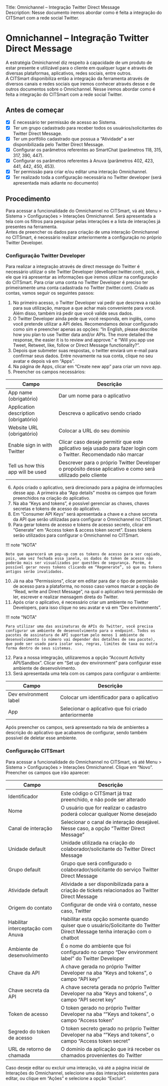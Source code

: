 Title: Omnichannel – Integração Twitter Direct Message  
Description: Nesse documento iremos abordar como é feita a integração do CITSmart com a rede social Twitter.  

# Omnichannel – Integração Twitter Direct Message

A estratégia Ominichannel diz respeito à capacidade de um produto de estar presente e utilizável para o cliente em qualquer lugar e através de diversas plataformas, aplicativos, redes sociais, entre outros.  
A CITSmart disponibiliza então a integração da ferramenta através de diversos canais e redes sociais que iremos conhecer através desse e de outros documentos sobre o Omnichannel. Nesse iremos abordar como é feita a integração do CITSmart com a rede social Twitter.  

## Antes de começar

- [x] É necessário ter permissão de acesso ao Sistema.  
- [x] Ter um grupo cadastrado para receber todos os usuários/solicitantes do Twitter Direct Message.  
- [x] Ter um portfólio cadastrado que possua a “Atividade” a ser disponibilizada pelo Twitter Direct Message.  
- [x] Configurar os parâmetros referentes ao SmartChat (parâmetros 118, 315, 317, 390, 447).  
- [x] Configurar os parâmetros referentes à Anuva (parâmetros 402, 423, 441, 442, 450, 453).  
- [x] Ter permissão para criar e/ou editar uma interação Omnichannel.  
- [x] Ter realizado toda a configuração necessária no Twitter developer (será apresentada mais adiante no documento)

## Procedimento

Para acessar a funcionalidade do Omnichannel no CITSmart, vá até Menu > Sistema > Configurações > Interações Omnichannel. Será apresentada a tela com os filtros para pesquisar pelas interações e a lista de interações já presentes na ferramenta.  
Antes de preencher os dados para criação de uma interação Omnichannel no CITSmart, é necessário realizar anteriormente a configuração no próprio Twitter Developer.  

### Configuração Twitter Developer

Para realizar a integração através de direct message do Twitter é necessário utilizar o site Twitter Developer (develloper.twitter.com), pois, é ele que irá apresentar as informações que iremos utilizar na configuração do CITSmart. Para criar uma conta no Twitter Developer é preciso ter primeiramente uma conta cadastrada no Twitter (twitter.com). Criado as contas, vamos seguir os seguintes passos:  

1.	No primeiro acesso, o Twitter Developer vai pedir que descreva a razão para sua utilização, marque a que achar mais conveniente para você. Além disso, também irá pedir que você valide seus dados.
2.	O Twitter Developer ainda pede que você responda, em inglês, como você pretende utilizar a API deles. Recomendamos deixar configurado como sim e preencher apenas as opções: “In English, please describe how you plan to use Twitter data and/or APIs. The more detailed the response, the easier it is to review and approve.” e “Will you app use Tweet, Retweet, like, follow or Direct Message functionality?”.
3.	Depois que submeter suas respostas, o twitter enviará um e-mail para confirmar seus dados. Entre novamente na sua conta, clique no seu avatar e depois vá em “Apps”.
4.	Na página de Apps, clicar em “Create new app” para criar um novo app.
5.	Preencher os campos necessários:

|Campo|Descrição|
|-----|---------|
|App name (obrigatório)|	Dar um nome para o aplicativo|
|Application description (obrigatório)|	Descreva o aplicativo sendo criado|
|Website URL (obrigatório)|	Colocar a URL do seu domínio|
|Enable sign in with Twitter|	Clicar caso deseje permitir que este aplicativo seja usado para fazer login com o Twitter. Recomendado não marcar|
|Tell us how this app will be used|	Descrever para o próprio Twitter Developer o propósito desse aplicativo e como será utilizado pelo cliente|  

6.	Após criado o aplicativo, será direcionado para a página de informações desse app. A primeira aba “App details” mostra os campos que foram preenchidos na criação do aplicativo.
7.	Na aba “Keys and tokens”, é possível gerenciar as chaves, chaves secretas e tokens de acesso do aplicativo.
8.	Em “Consumer API Keys” será apresentada a chave e a chave secreta da API que serão utilizadas para configurar o Omnichannel no CITSmart.
9.	Para gerar tokens de acesso e tokens de acesso secreto, clicar em “Generate” em “Access token & access token secret”. Esses tokens serão utilizados para configurar o Omnichannel no CITSmart. 

  !!! note "NOTA"
  
    Note que aparecerá um pop-up com os tokens de acesso para ser copiado, pois, uma vez fechada essa janela, os dados do token de acesso não poderão mais ser visualizados por questões de segurança. Porém, é possível gerar novos tokens clicando em “Regenerate”, só que os tokens antigos serão invalidados.
    
10.	Já na aba “Permissions”, clicar em editar para dar o tipo de permissão de acesso para a plataforma, no nosso caso vamos marcar a opção de “Read, write and Direct Message”, na qual o aplicativo terá permissão de ler, escrever e realizar mensagem direta do Twitter.
11.	Após criar o aplicativo, é necessário criar um ambiente no Tiwtter Developers, para isso clique no seu avatar e vá em “Dev environments”.

  !!! note "NOTA"
  
    Para utilizar uma das assinaturas de APIs do Twitter, você precisa configurar um ambiente de desenvolvimento para o endpoint. Todos os pacotes de assinatura de API suportam pelo menos 1 ambiente de desenvolvimento (o número vai depender dos detalhes de seu pacote), que pode ser usado para isolar uso, regras, limites de taxa ou outra forma dentro de seus sistemas.

12.	Para a nossa integração, utilizaremos a opção “Account Activity API/Sandbox”. Clicar em “Set up dev environment” para configurar esse ambiente de desenvolvimento.
13.	Será apresentada uma tela com os campos para configurar o ambiente:

|Campo|	Descrição|
|-----|----------|
|Dev environment label|	Colocar um identificador para o aplicativo|
|App|	Selecionar o aplicativo que foi criado anteriormente|

Após preencher os campos, será apresentado na tela de ambientes a descrição do aplicativo que acabamos de configurar, sendo também possível de deletar esse ambiente.

### Configuração CITSmart

Para acessar a funcionalidade do Omnichannel no CITSmart, vá até Menu > Sistema > Configurações > Interações Omnichannel. Clique em “Novo”.  
Preencher os campos que irão aparecer:

|Campo|	Descrição|
|-----|----------|
|Identificador|	Este código o CITSmart já traz preenchido, e não pode ser alterado|
|Nome|	O usuário que for realizar o cadastro poderá colocar qualquer Nome desejado|
|Canal de interação|	Selecionar o canal de interação desejável. Nesse caso, a opção “Twitter Direct Message”|
|Unidade default|	Unidade utilizada na criação do colaborador/solicitante do Twitter Direct Message|
|Grupo default|	Grupo que será configurado o colaborador/solicitante do serviço Twitter Direct Message|
|Atividade default|	Atividade a ser disponibilizada para a criação de tickets relacionados ao Twitter Direct Message|
|Origem do contato|	Configurar de onde virá o contato, nesse caso, Twitter|
|Habilitar interceptação com Anuva|	Habilitar esta opção somente quando quiser que o usuário/Solicitante do Twitter Direct Message tenha interação com o chatbot|
|Ambiente de desenvolvimento|	É o nome do ambiente que foi configurado no campo “Dev environment label” do Twitter Developer|
|Chave da API|	A chave gerada no próprio Twitter Developer na aba “Keys and tokens”, o campo “API key”|
|Chave secreta da API|	A chave secreta gerada no próprio Twitter Developer na aba “Keys and tokens”, o campo “API secret key”|
|Token de acesso|	O token gerado no próprio Twitter Developer na aba “”Keys and tokens”, o campo “Access token”|
|Segredo do token de acesso|	O token secreto gerado no próprio Twitter Developer na aba “”Keys and tokens”, o campo “Access token secret”|
|URL de retorno de chamada|	O domínio da aplicação que irá receber os chamados provenientes do Twitter|

Caso deseje editar ou excluir uma interação, vá até a página inicial de Interações do Omnichannel, selecione uma das interações existentes para editar, ou clique em “Ações” e selecione a opção “Excluir”.

